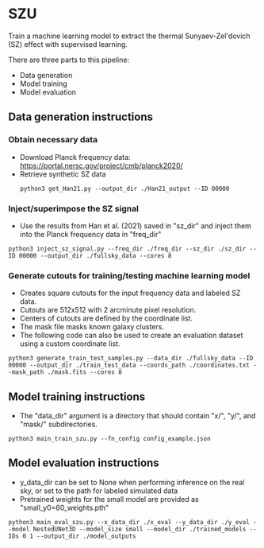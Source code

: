 # SZU

Train a machine learning model to extract the thermal Sunyaev-Zel'dovich (SZ) effect with supervised learning.

There are three parts to this pipeline:
- Data generation
- Model training
- Model evaluation

## Data generation instructions
### Obtain necessary data
- Download Planck frequency data: https://portal.nersc.gov/project/cmb/planck2020/
- Retrieve synthetic SZ data
  ```
  python3 get_Han21.py --output_dir ./Han21_output --ID 00000
  ```
### Inject/superimpose the SZ signal
- Use the results from Han et al. (2021) saved in "sz_dir" and inject them into the Planck frequency data in "freq_dir"
```
python3 inject_sz_signal.py --freq_dir ./freq_dir --sz_dir ./sz_dir --ID 00000 --output_dir ./fullsky_data --cores 8
```
### Generate cutouts for training/testing machine learning model
- Creates square cutouts for the input frequency data and labeled SZ data.
- Cutouts are 512x512 with 2 arcminute pixel resolution.
- Centers of cutouts are defined by the coordinate list.
- The mask file masks known galaxy clusters.
- The following code can also be used to create an evaluation dataset using a custom coordinate list.
```
python3 generate_train_test_samples.py --data_dir ./fullsky_data --ID 00000 --output_dir ./train_test_data --coords_path ./coordinates.txt --mask_path ./mask.fits --cores 8
```

## Model training instructions
- The "data_dir" argument is a directory that should contain "x/", "y/", and "mask/" subdirectories. 
```
python3 main_train_szu.py --fn_config config_example.json
```

## Model evaluation instructions
- y_data_dir can be set to None when performing inference on the real sky, or set to the path for labeled simulated data
- Pretrained weights for the small model are provided as "small_y0=60_weights.pth"

```
python3 main_eval_szu.py --x_data_dir ./x_eval --y_data_dir ./y_eval --model NestedUNet3D --model_size small --model_dir ./trained_models --IDs 0 1 --output_dir ./model_outputs




